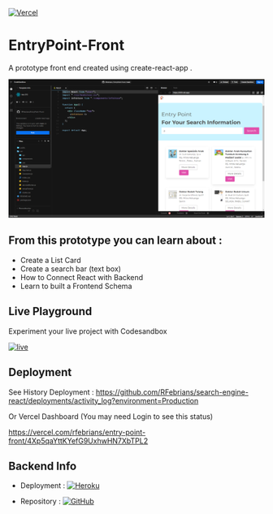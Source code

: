 [![Vercel](https://img.shields.io/badge/Vercel-deployment-green)](https://entry-point-front-rfebrians.vercel.app/)


# EntryPoint-Front
A prototype front end created using create-react-app .

![react](./react-library.png)


## From this prototype you can learn about :

- Create a List Card
- Create a search bar (text box)
- How to Connect React with Backend
- Learn to built a Frontend Schema

## Live Playground

Experiment your live project with Codesandbox 

[![live](https://codesandbox.io/static/img/play-codesandbox.svg)](https://codesandbox.io/s/github/RFebrians/EntryPoint-Front) 

## Deployment

See History Deployment : https://github.com/RFebrians/search-engine-react/deployments/activity_log?environment=Production

Or Vercel Dashboard (You may need Login to see this status) 

https://vercel.com/rfebrians/entry-point-front/4Xp5qaYttKYefG9UxhwHN7XbTPL2

## Backend Info

- Deployment : [![Heroku](https://img.shields.io/badge/heroku-%23430098.svg?style=for-the-badge&logo=heroku&logoColor=white)](https://backendrest3.herokuapp.com/books)

- Repository : [![GitHub](https://img.shields.io/badge/github-%23121011.svg?style=for-the-badge&logo=github&logoColor=white)](https://github.com/RFebrians/simple-node.express-backend)





